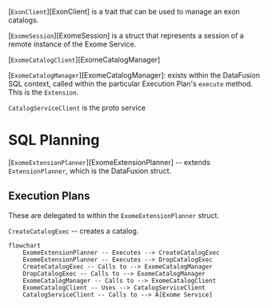 [`ExonClient`][ExonClient] is a trait that can be used to manage an exon catalogs.

[`ExomeSession`][ExomeSession] is a struct that represents a session of a remote instance of the Exome Service.

[`ExomeCatalogClient`][ExomeCatalogManager]

[`ExomeCatalogManager`][ExomeCatalogManager]: exists within the DataFusion SQL context, called within the particular Execution Plan's `execute` method. This is the `Extension`.

`CatalogServiceClient` is the proto service

# SQL Planning

[`ExomeExtensionPlanner`][ExomeExtensionPlanner] -- extends `ExtensionPlanner`, which is the DataFusion struct.

## Execution Plans

These are delegated to within the `ExomeExtensionPlanner` struct.

`CreateCatalogExec` -- creates a catalog.

```mermaid
flowchart
    ExomeExtensionPlanner -- Executes --> CreateCatalogExec
    ExomeExtensionPlanner -- Executes --> DropCatalogExec
    CreateCatalogExec -- Calls to --> ExomeCatalogManager
    DropCatalogExec -- Calls to --> ExomeCatalogManager
    ExomeCatalogManager -- Calls to --> ExomeCatalogClient
    ExomeCatalogClient -- Uses --> CatalogServiceClient
    CatalogServiceClient -- Calls to --> A[Exome Service]
```
